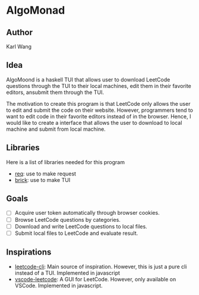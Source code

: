 # AlgoMonad

## Author

Karl Wang

## Idea

AlgoMoond is a haskell TUI that allows user to download LeetCode questions through the TUI to their local machines, edit them in their favorite editors, ansubmit them through the TUI.

The motivation to create this program is that LeetCode only allows the user to edit and submit the code on their website. However, programmers tend to want to edit code in their favorite editors instead of in the browser. Hence, I would like to create a interface that allows the user to download to local machine and submit from local machine.

## Libraries

Here is a list of libraries needed for this program

- [req](https://hackage.haskell.org/package/req): use to make request
- [brick](https://hackage.haskell.org/package/brick): use to make TUI

## Goals

- [ ] Acquire user token automatically through browser cookies.
- [ ] Browse LeetCode questions by categories.
- [ ] Download and write LeetCode questions to local files.
- [ ] Submit local files to LeetCode and evaluate result.

## Inspirations

- [leetcode-cli](https://github.com/skygragon/leetcode-cli): Main source of inspiration. However, this is just a pure cli instead of a TUI. Implemented in javascript
- [vscode-leetcode](https://github.com/LeetCode-OpenSource/vscode-leetcode): A GUI for LeetCode. However, only available on VSCode. Implemented in javascript.

